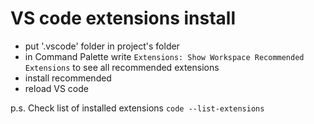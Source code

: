 # VS code extensions install 
- put '.vscode' folder in project's folder 
- in Command Palette write `Extensions: Show Workspace Recommended Extensions` to see all recommended extensions 
- install recommended 
- reload VS code 

p.s.
Check list of installed extensions 
`code --list-extensions`

 